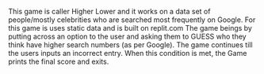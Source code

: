 This game is caller Higher Lower and it works on a data set of people/mostly celebrities who are searched most frequently on Google. For this game is uses static data and is built on replit.com
The game beings by putting across an option to the user and asking them to GUESS who they think have higher search numbers (as per Google).
The game continues till the users inputs an incorrect entry. When this condition is met, the Game prints the final score and exits.

  
